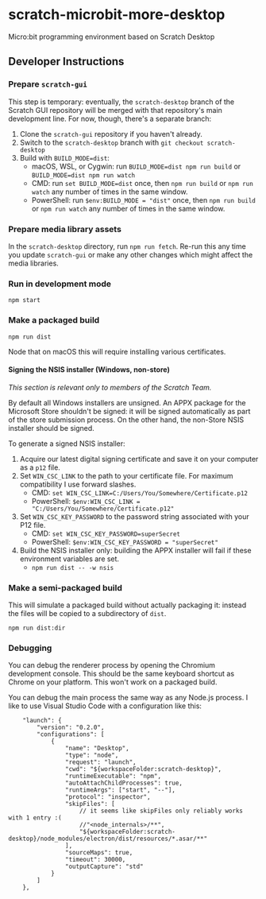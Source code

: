 # scratch-microbit-more-desktop

Micro:bit programming environment based on Scratch Desktop

## Developer Instructions

### Prepare `scratch-gui`

This step is temporary: eventually, the `scratch-desktop` branch of the Scratch GUI repository will be merged with
that repository's main development line. For now, though, there's a separate branch:

1. Clone the `scratch-gui` repository if you haven't already.
2. Switch to the `scratch-desktop` branch with `git checkout scratch-desktop`
3. Build with `BUILD_MODE=dist`:
   - macOS, WSL, or Cygwin: run `BUILD_MODE=dist npm run build` or `BUILD_MODE=dist npm run watch`
   - CMD: run `set BUILD_MODE=dist` once, then `npm run build` or `npm run watch` any number of times in the same
     window.
   - PowerShell: run `$env:BUILD_MODE = "dist"` once, then `npm run build` or `npm run watch` any number of times in
     the same window.

### Prepare media library assets

In the `scratch-desktop` directory, run `npm run fetch`. Re-run this any time you update `scratch-gui` or make any
other changes which might affect the media libraries.

### Run in development mode

`npm start`

### Make a packaged build

`npm run dist`

Node that on macOS this will require installing various certificates.

#### Signing the NSIS installer (Windows, non-store)

*This section is relevant only to members of the Scratch Team.*

By default all Windows installers are unsigned. An APPX package for the Microsoft Store shouldn't be signed: it will
be signed automatically as part of the store submission process. On the other hand, the non-Store NSIS installer
should be signed.

To generate a signed NSIS installer:

1. Acquire our latest digital signing certificate and save it on your computer as a `p12` file.
2. Set `WIN_CSC_LINK` to the path to your certificate file. For maximum compatibility I use forward slashes.
   - CMD: `set WIN_CSC_LINK=C:/Users/You/Somewhere/Certificate.p12`
   - PowerShell: `$env:WIN_CSC_LINK = "C:/Users/You/Somewhere/Certificate.p12"`
3. Set `WIN_CSC_KEY_PASSWORD` to the password string associated with your P12 file.
   - CMD: `set WIN_CSC_KEY_PASSWORD=superSecret`
   - PowerShell: `$env:WIN_CSC_KEY_PASSWORD = "superSecret"`
4. Build the NSIS installer only: building the APPX installer will fail if these environment variables are set.
   - `npm run dist -- -w nsis`

### Make a semi-packaged build

This will simulate a packaged build without actually packaging it: instead the files will be copied to a subdirectory
of `dist`.

`npm run dist:dir`

### Debugging

You can debug the renderer process by opening the Chromium development console. This should be the same keyboard
shortcut as Chrome on your platform. This won't work on a packaged build.

You can debug the main process the same way as any Node.js process. I like to use Visual Studio Code with a
configuration like this:

```jsonc
    "launch": {
        "version": "0.2.0",
        "configurations": [
            {
                "name": "Desktop",
                "type": "node",
                "request": "launch",
                "cwd": "${workspaceFolder:scratch-desktop}",
                "runtimeExecutable": "npm",
                "autoAttachChildProcesses": true,
                "runtimeArgs": ["start", "--"],
                "protocol": "inspector",
                "skipFiles": [
                    // it seems like skipFiles only reliably works with 1 entry :(
                    //"<node_internals>/**",
                    "${workspaceFolder:scratch-desktop}/node_modules/electron/dist/resources/*.asar/**"
                ],
                "sourceMaps": true,
                "timeout": 30000,
                "outputCapture": "std"
            }
        ]
    },
```
